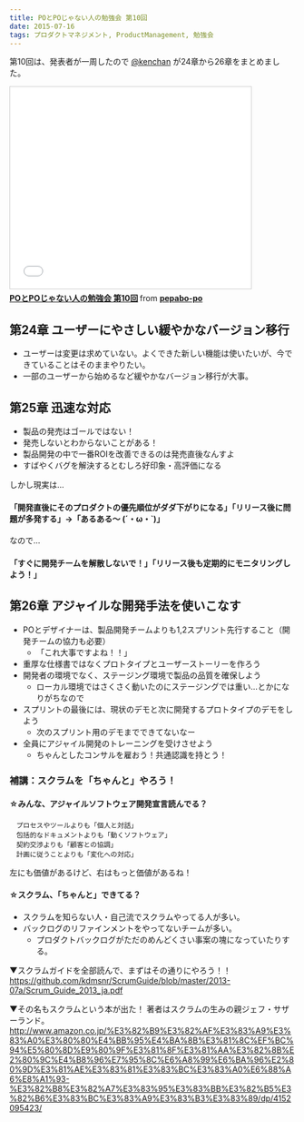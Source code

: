 ```yaml
---
title: POとPOじゃない人の勉強会 第10回
date: 2015-07-16
tags: プロダクトマネジメント, ProductManagement, 勉強会
---
```

第10回は、発表者が一周したので [@kenchan](https://twitter.com/kenchan) が24章から26章をまとめました。

<iframe src="//www.slideshare.net/slideshow/embed_code/key/nQ4jsS7UAKib60" width="425" height="355" frameborder="0" marginwidth="0" marginheight="0" scrolling="no" style="border:1px solid #CCC; border-width:1px; margin-bottom:5px; max-width: 100%;" allowfullscreen> </iframe> <div style="margin-bottom:5px"> <strong> <a href="//www.slideshare.net/pepabo-po/popo-10" title="POとPOじゃない人の勉強会 第10回" target="_blank">POとPOじゃない人の勉強会 第10回</a> </strong> from <strong><a href="//www.slideshare.net/pepabo-po" target="_blank">pepabo-po</a></strong> </div>

## 第24章 ユーザーにやさしい緩やかなバージョン移行

* ユーザーは変更は求めていない。よくできた新しい機能は使いたいが、今できていることはそのままやりたい。
* 一部のユーザーから始めるなど緩やかなバージョン移行が大事。

## 第25章 迅速な対応

* 製品の発売はゴールではない！
* 発売しないとわからないことがある！
* 製品開発の中で一番ROIを改善できるのは発売直後なんすよ
* すばやくバグを解決するとむしろ好印象・高評価になる

しかし現実は…

#### 「開発直後にそのプロダクトの優先順位がダダ下がりになる」「リリース後に問題が多発する」→「あるある〜 (´・ω・`)」

なので…

#### 「すぐに開発チームを解散しないで！」「リリース後も定期的にモニタリングしよう！」

## 第26章 アジャイルな開発手法を使いこなす

* POとデザイナーは、製品開発チームよりも1,2スプリント先行すること（開発チームの協力も必要）
  * 「これ大事ですよね！！」
* 重厚な仕様書ではなくプロトタイプとユーザーストーリーを作ろう
* 開発者の環境でなく、ステージング環境で製品の品質を確保しよう
  * ローカル環境ではさくさく動いたのにステージングでは重い…とかになりがちなので
* スプリントの最後には、現状のデモと次に開発するプロトタイプのデモをしよう
  * 次のスプリント用のデモまでできてないなー
* 全員にアジャイル開発のトレーニングを受けさせよう
  * ちゃんとしたコンサルを雇おう！共通認識を持とう！

### 補講：スクラムを「ちゃんと」やろう！

#### ☆みんな、アジャイルソフトウェア開発宣言読んでる？
```
　プロセスやツールよりも「個人と対話」
　包括的なドキュメントよりも「動くソフトウェア」
　契約交渉よりも「顧客との協調」
　計画に従うことよりも「変化への対応」
```
左にも価値があるけど、右はもっと価値があるね！

#### ☆スクラム、「ちゃんと」できてる？

* スクラムを知らない人・自己流でスクラムやってる人が多い。
* バックログのリファインメントをやってないチームが多い。
  * プロダクトバックログがただのめんどくさい事案の塊になっていたりする。

▼スクラムガイドを全部読んで、まずはその通りにやろう！！
https://github.com/kdmsnr/ScrumGuide/blob/master/2013-07a/Scrum_Guide_2013_ja.pdf

▼その名もスクラムという本が出た！
著者はスクラムの生みの親ジェフ・サザーランド。
http://www.amazon.co.jp/%E3%82%B9%E3%82%AF%E3%83%A9%E3%83%A0%E3%80%80%E4%BB%95%E4%BA%8B%E3%81%8C%EF%BC%94%E5%80%8D%E9%80%9F%E3%81%8F%E3%81%AA%E3%82%8B%E2%80%9C%E4%B8%96%E7%95%8C%E6%A8%99%E6%BA%96%E2%80%9D%E3%81%AE%E3%83%81%E3%83%BC%E3%83%A0%E6%88%A6%E8%A1%93-%E3%82%B8%E3%82%A7%E3%83%95%E3%83%BB%E3%82%B5%E3%82%B6%E3%83%BC%E3%83%A9%E3%83%B3%E3%83%89/dp/4152095423/
